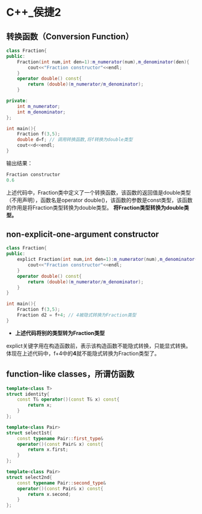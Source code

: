 # C++_侯捷2

## 转换函数（Conversion Function）

```c++
class Fraction{
public:
    Fraction(int num,int den=1):m_numerator(num),m_denominator(den){
        cout<<"Fraction constructor"<<endl;
    }
    operator double() const{
        return (double)(m_numerator/m_denominator);
    }

private:
    int m_numerator;
    int m_denominator;
};

int main(){
    Fraction f(3,5);
    double d=f; // 调用转换函数,将f转换为double类型
    cout<<d<<endl;
}
```

输出结果：

```c++
Fraction constructor
0.6
```

上述代码中，Fraction类中定义了一个转换函数，该函数的返回值是double类型（不用声明），函数名是operator double()，该函数的参数是const类型，该函数的作用是将Fraction类型转换为double类型。
**将Fraction类型转换为double类型。**

## non-explicit-one-argument constructor

```c++  
class Fraction{
public:
    explict Fraction(int num,int den=1):m_numerator(num),m_denominator(den){
        cout<<"Fraction constructor"<<endl;
    }
    operator double() const{
        return (double)(m_numerator/m_denominator);
    }
}

int main(){
    Fraction f(3,5);
    Fraction d2 = f+4; // 4被隐式转换为Fraction类型
}
```

- **上述代码将别的类型转为Fraction类型**

explict关键字用在构造函数前，表示该构造函数不能隐式转换，只能显式转换。体现在上述代码中，f+4中的**4**就不能隐式转换为Fraction类型了。

## function-like classes，所谓仿函数

```c++
template<class T>
struct identity{
    const T& operator()(const T& x) const{
        return x;
    }
};

template<class Pair>
struct select1st{
    const typename Pair::first_type& 
    operator()(const Pair& x) const{
        return x.first;
    }
};

template<class Pair>
struct select2nd{
    const typename Pair::second_type& 
    operator()(const Pair& x) const{
        return x.second;
    }
};
